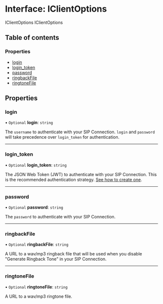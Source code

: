 # Interface: IClientOptions

IClientOptions
 IClientOptions

## Table of contents

### Properties

- [login](IClientOptions.md#login)
- [login\_token](IClientOptions.md#login_token)
- [password](IClientOptions.md#password)
- [ringbackFile](IClientOptions.md#ringbackfile)
- [ringtoneFile](IClientOptions.md#ringtonefile)

## Properties

### <a id="login" name="login"></a> login

• `Optional` **login**: `string`

The `username` to authenticate with your SIP Connection.
`login` and `password` will take precedence over
`login_token` for authentication.

___

### <a id="login_token" name="login_token"></a> login\_token

• `Optional` **login\_token**: `string`

The JSON Web Token (JWT) to authenticate with your SIP Connection.
This is the recommended authentication strategy. [See how to create one](https://developers.telnyx.com/docs/v2/webrtc/quickstart).

___

### <a id="password" name="password"></a> password

• `Optional` **password**: `string`

The `password` to authenticate with your SIP Connection.

___

### <a id="ringbackfile" name="ringbackfile"></a> ringbackFile

• `Optional` **ringbackFile**: `string`

A URL to a wav/mp3 ringback file that will be used when you disable
"Generate Ringback Tone" in your SIP Connection.

___

### <a id="ringtonefile" name="ringtonefile"></a> ringtoneFile

• `Optional` **ringtoneFile**: `string`

A URL to a wav/mp3 ringtone file.
